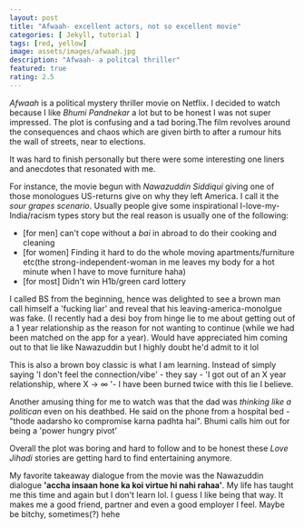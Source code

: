 ```yaml
---
layout: post
title: "Afwaah- excellent actors, not so excellent movie"
categories: [ Jekyll, tutorial ]
tags: [red, yellow]
image: assets/images/afwaah.jpg
description: "Afwaah- a politcal thriller"
featured: true
rating: 2.5
---
```


_Afwaah_ is a political mystery thriller movie on Netflix. I decided to watch because I like _Bhumi Pandnekar_ a lot but to be honest I was not super impressed. The plot is confusing and a tad boring.The film revolves around the consequences and chaos which are given birth to after a rumour hits the wall of streets, near to elections.

It was hard to finish personally but there were some interesting one liners and anecdotes that resonated with me.

For instance, the movie begun with _Nawazuddin Siddiqui_ giving one of those monologues US-returns give on why they left America. I call it the _sour grapes scenario_. Usually people give some inspirational I-love-my-India/racism types story but the real reason is usually one of the following:

*  [for men] can't cope without a _bai_ in abroad to do their cooking and cleaning
*  [for women] Finding it hard to do the whole moving apartments/furniture etc(the strong-independent-woman in me leaves my body for a hot minute when I have to move furniture haha)
* [for most] Didn't win H1b/green card lottery

I called BS from the beginning, hence was delighted to see a brown man call himself a 'fucking liar' and reveal that his leaving-america-monolgue was fake. (I recently had a desi boy from hinge lie to me about getting out of a 1 year relationship as the reason for not wanting to continue (while we had been matched on the app for a year). Would have appreciated him coming out to that lie like Nawazuddin but I highly doubt he'd admit to it lol

This is also a brown boy classic is what I am learning. Instead of simply saying 'I don't feel the connection/vibe' - they say - 'I got out of an X year relationship, where X → ∞ '- I have been burned twice with this lie I believe.

Another amusing thing for me to watch was that the dad was _thinking like a politican_ even on his deathbed. He said on the phone from a hospital bed - "thode aadarsho ko compromise karna padhta hai".  Bhumi calls him out for being a 'power hungry pivot'

Overall the plot was boring and hard to follow and to be honest these _Love Jihadi_ stories are getting hard to find entertaining anymore.

My favorite takeaway dialogue from the movie was the Nawazuddin dialogue **'accha insaan hone ka koi virtue hi nahi rahaa'**. My life has taught me this time and again but I don't learn lol. I guess I like being that way. It makes me a good friend, partner and even a good employer I feel. Maybe be bitchy, sometimes(?) hehe
